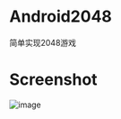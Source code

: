 # Android2048
简单实现2048游戏

# Screenshot

![image](https://github.com/zhangqi960110/Android2048/raw/master/screenshot/2048.jpg)
